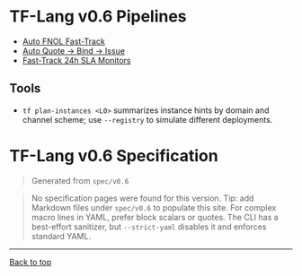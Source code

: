 # TF-Lang v0.6 Pipelines

- [Auto FNOL Fast-Track](pipelines/fnol-fasttrack.md)
- [Auto Quote → Bind → Issue](pipelines/quote-bind-issue.md)
- [Fast-Track 24h SLA Monitors](monitors/fasttrack-24h.md)

## Tools

- `tf plan-instances <L0>` summarizes instance hints by domain and channel scheme; use `--registry` to simulate different deployments.

# TF-Lang v0.6 Specification

> Generated from `spec/v0.6`

> No specification pages were found for this version.
> Tip: add Markdown files under `spec/v0.6` to populate this site.
> For complex macro lines in YAML, prefer block scalars or quotes. The CLI has a best-effort sanitizer, but `--strict-yaml` disables it and enforces standard YAML.

---

[Back to top](#tf-lang-v06-specification)
